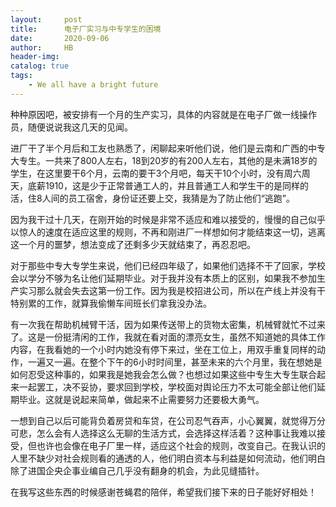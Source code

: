 ```yaml
---
layout:     post
title:      电子厂实习与中专学生的困境
date:       2020-09-06
author:     HB
header-img:
catalog: true
tags:
    - We all have a bright future
---
```


种种原因吧，被安排有一个月的生产实习，具体的内容就是在电子厂做一线操作员，随便说说我这几天的见闻。

进厂干了半个月后和工友也熟悉了，闲聊起来听他们说，他们是云南和广西的中专大专生。一共来了800人左右，18到20岁的有200人左右，其他的是未满18岁的学生，在这里要干6个月，云南的要干3个月吧，每天干10个小时，没有周六周天，底薪1910，这是少于正常普通工人的，并且普通工人和学生干的是同样的活，住8人间的员工宿舍，身份证还要上交，我猜是为了防止他们“逃跑”。

因为我干过十几天，在刚开始的时候是非常不适应和难以接受的，慢慢的自己似乎以惊人的速度在适应这里的规则，不再和刚进厂一样想如何才能结束这一切，逃离这一个月的噩梦，想法变成了还剩多少天就结束了，再忍忍吧。

对于那些中专大专学生来说，他们已经四年级了，如果他们选择不干了回家，学校会以学分不够为名让他们延期毕业。对于我并没有本质上的区别，如果我不参加生产实习那么就会失去这第一份工作。因为我是校招进公司，所以在产线上并没有干特别累的工作，就算我偷懒车间班长们拿我没办法。

有一次我在帮助机械臂干活，因为如果传送带上的货物太密集，机械臂就忙不过来了。这是一份挺清闲的工作，我就在看对面的漂亮女生，虽然不知道她的具体工作内容，在我看她的一个小时内她没有停下来过，坐在工位上，用双手重复同样的动作，一遍又一遍。在整个下午的6小时时间里，甚至未来的六个月里，我在想她是如何忍受这种事的，如果我是她我会怎么做？也想过如果这些中专生大专生联合起来一起罢工，决不妥协，要求回到学校，学校面对舆论压力不太可能全部让他们延期毕业。这就是说起来简单，做起来不止需要努力还要极大勇气。

一想到自己以后可能背负着房贷和车贷，在公司忍气吞声，小心翼翼，就觉得万分可悲，怎么会有人选择这么无聊的生活方式，会选择这样活着？这种事让我难以接受，但也许也会像在电子厂里一样，适应这个社会的规则，改变自己。在我认识的人里不缺少对社会规则看的通透的人，他们明白资本与利益是如何流动，他们明白除了进国企央企事业编自己几乎没有翻身的机会，为此见缝插针。

在我写这些东西的时候感谢苍蝇君的陪伴，希望我们接下来的日子能好好相处！
